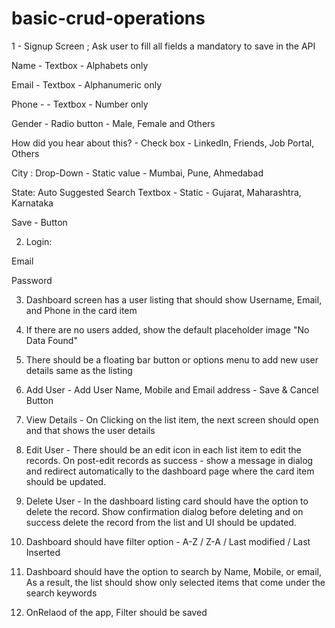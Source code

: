 # basic-crud-operations

1 - Signup Screen ; Ask user to fill all fields a mandatory to save in the API



Name - Textbox - Alphabets only

Email - Textbox - Alphanumeric only

Phone - - Textbox - Number only

Gender - Radio button - Male, Female and Others

How did you hear about this? - Check box - LinkedIn, Friends, Job Portal, Others

City : Drop-Down - Static value - Mumbai, Pune, Ahmedabad

State: Auto Suggested Search Textbox - Static - Gujarat, Maharashtra, Karnataka

Save - Button



2. Login:

Email

Password



3. Dashboard screen has a user listing that should show Username, Email, and Phone in the card item

4. If there are no users added, show the default placeholder image "No Data Found"

5. There should be a floating bar button or options menu to add new user details same as the listing

6. Add User - Add User Name, Mobile and Email address - Save & Cancel Button

7. View Details - On Clicking on the list item, the next screen should open and that shows the user details

8. Edit User - There should be an edit icon in each list item to edit the records. On post-edit records as success - show a message in dialog and redirect automatically to the dashboard page where the card item should be updated.

9. Delete User - In the dashboard listing card should have the option to delete the record. Show confirmation dialog before deleting and on success delete the record from the list and UI should be updated.

10. Dashboard should have filter option - A-Z / Z-A / Last modified / Last Inserted

11. Dashboard should have the option to search by Name, Mobile, or email, As a result, the list should show only selected items that come under the search keywords

12. OnRelaod of the app, Filter should be saved